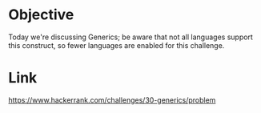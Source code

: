 # Objective
Today we're discussing Generics; be aware that not all languages support this construct, so fewer languages are enabled for this challenge.

# Link
https://www.hackerrank.com/challenges/30-generics/problem